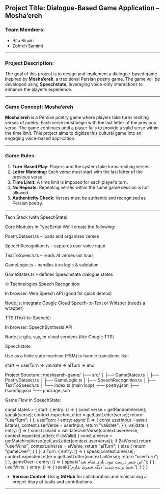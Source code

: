 

## Project Title: Dialogue-Based Game Application – Mosha’ereh

### Team Members:

- Bita Blouki
- Zohreh Samimi

---

### Project Description:
The goal of this project is to design and implement a dialogue-based game inspired by **Mosha’ereh**, a traditional Persian poetry game. The game will be developed using **Speechstate**, leveraging voice-only interactions to enhance the player’s experience.

---

### Game Concept: Mosha’ereh
**Mosha’ereh** is a Persian poetry game where players take turns reciting verses of poetry. Each verse must begin with the last letter of the previous verse. The game continues until a player fails to provide a valid verse within the time limit. This project aims to digitize this cultural game into an engaging voice-based application.

---

### Game Rules:
1. **Turn-Based Play:** Players and the system take turns reciting verses.
2. **Letter Matching:** Each verse must start with the last letter of the previous verse.
3. **Time Limit:** A time limit is imposed for each player’s turn.
4. **No Repeats:** Repeating verses within the same game session is not allowed.
5. **Authenticity Check:** Verses must be authentic and recognized as Persian poetry.

---
Tech Stack (with SpeechState)

Core Modules in TypeScript
We'll create the following:

PoetryDataset.ts – loads and organizes verses

SpeechRecognition.ts – captures user voice input

TextToSpeech.ts – reads AI verses out loud

GameLogic.ts – handles turn logic & validation

GameStates.ts – defines Speechstate dialogue states

⚙️ Technologies
Speech Recognition:

In browser: Web Speech API (good for quick demos)

Node.js: integrate Google Cloud Speech-to-Text or Whisper (needs a wrapper)

TTS (Text-to-Speech):

In browser: SpeechSynthesis API

Node.js: gtts, say, or cloud services (like Google TTS)

Speechstate:

Use as a finite state machine (FSM) to handle transitions like:

start → userTurn → validate → aiTurn → end

Project Structure :
moshaereh-game/
├── src/
│   ├── GameStates.ts
│   ├── PoetryDataset.ts
│   ├── GameLogic.ts
│   ├── SpeechRecognition.ts
│   ├── TextToSpeech.ts
│   └── index.ts (main loop)
├── poetry.json
├── tsconfig.json
└── package.json

Game Flow in SpeechState:

const states = {
  start: {
    entry: () => {
      const verse = getRandomVerse();
      speak(verse);
      context.expectedLetter = getLastLetter(verse);
      return "userTurn";
    }
  },
  userTurn: {
    entry: async () => {
      const userInput = await listen();
      context.userVerse = userInput;
      return "validate";
    }
  },
  validate: {
    entry: () => {
      const isValid = validateUserVerse(context.userVerse, context.expectedLetter);
      if (isValid) {
        const aiVerse = getMatchingVerse(getLastLetter(context.userVerse));
        if (!aiVerse) return "userWins";
        context.aiVerse = aiVerse;
        return "aiTurn";
      } else {
        return "gameOver";
      }
    }
  },
  aiTurn: {
    entry: () => {
      speak(context.aiVerse);
      context.expectedLetter = getLastLetter(context.aiVerse);
      return "userTurn";
    }
  },
  gameOver: {
    entry: () => {
      speak("این شعر درست نبود. بازی تمام شد.");
    }
  },
  userWins: {
    entry: () => {
      speak("شما برنده شدید! دیگه شعری ندارم.");
    }
  }
}


   - **Version Control:** Using **GitHub** for collaboration and maintaining a project diary of tasks and contributions.

---

